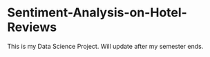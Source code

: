 # Sentiment-Analysis-on-Hotel-Reviews

This is my Data Science Project. Will update after my semester ends.
